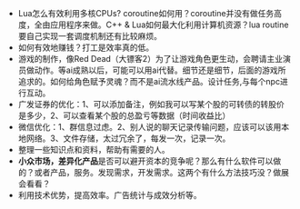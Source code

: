 - Lua怎么有效利用多核CPUs? coroutine如何用？coroutine并没有做任务高度，全由应用程序来做。C++ & Lua如何最大化利用计算机资源？lua routine要自己实现一套调度机制还有比较麻烦。
- 如何有效地赚钱？打工是效率真的低。
- 游戏的制作，像Red Dead（大镖客2）为了让游戏角色更生动，会聘请主业演员做动作。等ai成熟以后，可能可以用ai代替。细节还是细节，后面的游戏所追求的。如何给角色赋予灵魂？而不是ai流水线产品。设计任务,与每个npc进行互动。
- 广发证券的优化：1、可以添加备注，例如我可以写某个股的可转债的转股价是多少，2、可以查看某个股的总盈亏等数据（时间收益比）
- 微信优化：1、群信息过虑。2、别人说的聊天记录传输问题，应该可以该用本地网络。3、文件存储，太过冗余了，每发一次，记录一次。
- 整理一些知识点和资料，帮助有需要的人。
- **小众市场，差异化产品**是否可以避开资本的竞争呢？那么有什么软件可以做的？或者产品，服务。发现需求，开发需求。这两个有什么方法技巧没？做展会看看？
- 利用技术优势，提高效率。广告统计与成效分析等。

